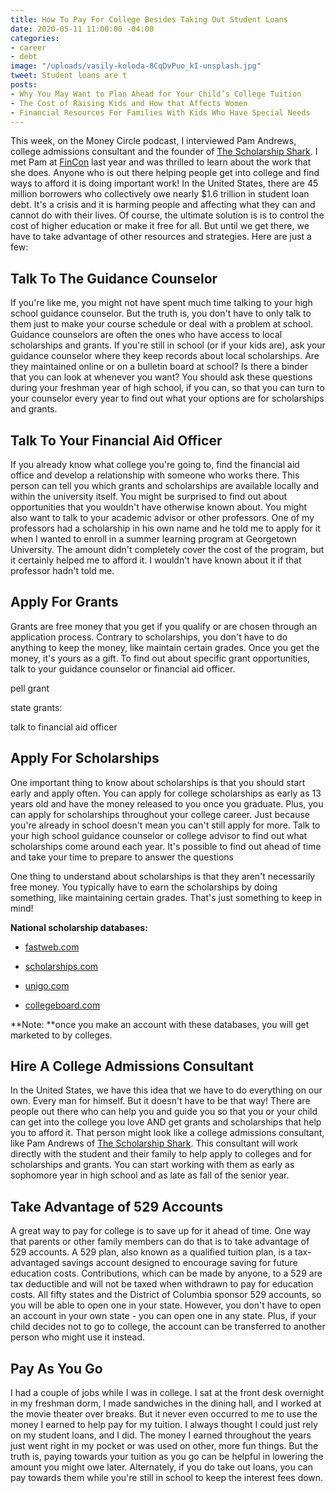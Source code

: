 ```yaml
---
title: How To Pay For College Besides Taking Out Student Loans
date: 2020-05-11 11:00:00 -04:00
categories:
- career
- debt
image: "/uploads/vasily-koloda-8CqDvPuo_kI-unsplash.jpg"
tweet: Student loans are t
posts:
- Why You May Want to Plan Ahead for Your Child’s College Tuition
- The Cost of Raising Kids and How that Affects Women
- Financial Resources For Families With Kids Who Have Special Needs
---
```


This week, on the Money Circle podcast, I interviewed Pam Andrews, college admissions consultant and the founder of [The Scholarship Shark](https://www.thescholarshipshark.com/). I met Pam at [FinCon](https://finconexpo.com/) last year and was thrilled to learn about the work that she does. Anyone who is out there helping people get into college and find ways to afford it is doing important work! In the United States, there are 45 million borrowers who collectively owe nearly $1.6 trillion in student loan debt. It's a crisis and it is harming people and affecting what they can and cannot do with their lives. Of course, the ultimate solution is is to control the cost of higher education or make it free for all. But until we get there, we have to take advantage of other resources and strategies. Here are just a few:

## Talk To The Guidance Counselor

If you're like me, you might not have spent much time talking to your high school guidance counselor. But the truth is, you don't have to only talk to them just to make your course schedule or deal with a problem at school. Guidance counselors are often the ones who have access to local scholarships and grants. If you're still in school (or if your kids are), ask your guidance counselor where they keep records about local scholarships. Are they maintained online or on a bulletin board at school? Is there a binder that you can look at whenever you want? You should ask these questions during your freshman year of high school, if you can, so that you can turn to your counselor every year to find out what your options are for scholarships and grants.

## Talk To Your Financial Aid Officer

If you already know what college you're going to, find the financial aid office and develop a relationship with someone who works there. This person can tell you which grants and scholarships are available locally and within the university itself.  You might be surprised to find out about opportunities that you wouldn't have otherwise known about. You might also want to talk to your academic advisor or other professors. One of my professors had a scholarship in his own name and he told me to apply for it when I wanted to enroll in a summer learning program at Georgetown University. The amount didn't completely cover the cost of the program, but it certainly helped me to afford it. I wouldn't have known about it if that professor hadn't told me.

## Apply For Grants

Grants are free money that you get if you qualify or are chosen through an application process. Contrary to scholarships, you don't have to do anything to keep the money, like maintain certain grades. Once you get the money, it's yours as a gift. To find out about specific grant opportunities, talk to your guidance counselor or financial aid officer. 

pell grant

state grants: 

talk to financial aid officer

## Apply For Scholarships

One important thing to know about scholarships is that you should start early and apply often. You can apply for college scholarships as early as 13 years old and have the money released to you once you graduate. Plus, you can apply for scholarships throughout your college career. Just because you're already in school doesn't mean you can't still apply for more. Talk to your high school guidance counselor or college advisor to find out what scholarships come around each year. It's possible to find out ahead of time and take your time to prepare to answer the questions

One thing to understand about scholarships is that they aren't necessarily free money. You typically have to earn the scholarships by doing something, like maintaining certain grades. That's just something to keep in mind!

**National scholarship databases:**

* [fastweb.com ](https://www.fastweb.com/)

* [scholarships.com](https://www.scholarships.com/)

* [unigo.com](https://www.unigo.com/)

* [collegeboard.com](https://opportunity.collegeboard.org/?navId=www-cbos)

**Note: **once you make an account with these databases, you will get marketed to by colleges.

## Hire A College Admissions Consultant

In the United States, we have this idea that we have to do everything on our own. Every man for himself. But it doesn't have to be that way! There are people out there who can help you and guide you so that you or your child can get into the college you love AND get grants and scholarships that help you to afford it. That person might look like a college admissions consultant, like Pam Andrews of [The Scholarship Shark](https://www.thescholarshipshark.com/). This consultant will work directly with the student and their family to help apply to colleges and for scholarships and grants. You can start working with them as early as sophomore year in high school and as late as fall of the senior year.

## Take Advantage of 529 Accounts

A great way to pay for college is to save up for it ahead of time. One way that parents or other family members can do that is to take advantage of 529 accounts. A 529 plan, also known as a qualified tuition plan, is a tax-advantaged savings account designed to encourage saving for future education costs. Contributions, which can be made by anyone, to a 529 are tax deductible and will not be taxed when withdrawn to pay for education costs. All fifty states and the District of Columbia sponsor 529 accounts, so you will be able to open one in your state. However, you don't have to open an account in your own state - you can open one in any state. Plus, if your child decides not to go to college, the account can be transferred to another person who might use it instead.

## Pay As You Go 

I had a couple of jobs while I was in college. I sat at the front desk overnight in my freshman dorm, I made sandwiches in the dining hall, and I worked at the movie theater over breaks. But it never even occurred to me to use the money I earned to help pay for my tuition. I always thought I could just rely on my student loans, and I did. The money I earned throughout the years just went right in my pocket or was used on other, more fun things. But the truth is, paying towards your tuition as you go can be helpful in lowering the amount you might owe later. Alternately, if you do take out loans, you can pay towards them while you're still in school to keep the interest fees down. 
